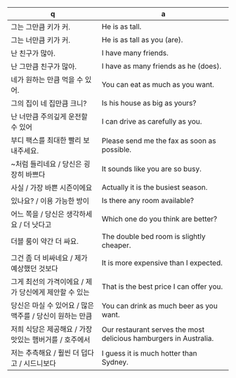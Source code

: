  q  | a
--- | ---
그는 그만큼 키가 커.						| He is as tall.
그는 너만큼 키가 커.						| He is as tall as you (are).
난 친구가 많아.							| I have many friends.
난 그만큼 친구가 많아.						| I have as many friends as he (does).
네가 원하는 만큼 먹을 수 있어.					| You can eat as much as you want.
그의 집이 네 집만큼 크니?					| Is his house as big as yours?
난 너만큼 주의깊게 운전할 수 있어				| I can drive as carefully as you.
부디 팩스를 최대한 빨리 보내주세요.				| Please send me the fax as soon as possible.
~처럼 들리네요 / 당신은 굉장히 바쁘다				| It sounds like you are so busy.
사실 / 가장 바쁜 시즌이에요					| Actually it is the busiest season.
있나요? / 이용 가능한 방이					| Is there any room available?
어느 쪽을 / 당신은 생각하세요 / 더 낫다고			| Which one do you think are better?
더블 룸이 약간 더 싸요.						| The double bed room is slightly cheaper.
그건 좀 더 비싸네요 / 제가 예상했던 것보다			| It is more expensive than I expected.
그게 최선의 가격이에요 / 제가 당신에게 제안할 수 있는		| That is the best price I can offer you.
당신은 마실 수 있어요 / 많은 맥주를 / 당신이 원하는 만큼	| You can drink as much beer as you want.
저희 식당은 제공해요 / 가장 맛있는 햄버거를 / 호주에서		| Our restaurant serves the most delicious hamburgers in Australia.
저는 추측해요 / 훨씬 더 덥다고 / 시드니보다			| I guess it is much hotter than Sydney.